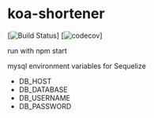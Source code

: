 # koa-shortener

[![Build Status](https://img.shields.io/travis/xMrWhite/koa-shortener.svg)]
[![codecov](https://img.shields.io/codecov/c/github/xMrWhite/koa-shortener.svg)]

run with npm start

mysql environment variables for Sequelize
 - DB_HOST
 - DB_DATABASE
 - DB_USERNAME
 - DB_PASSWORD